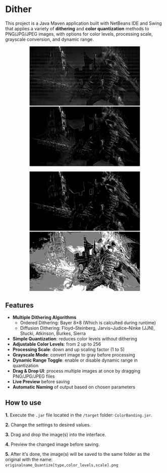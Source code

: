 # Dither

This project is a Java Maven application built with NetBeans IDE and Swing that applies a variety of **dithering** and **color quantization** methods to PNG/JPG/JPEG images, with options for color levels, processing scale, grayscale conversion, and dynamic range.

<p align="center">
  <img src="examples/ds3_gael_original_bayer.png" width="350" alt="Example Bayer 8×8">
  <img src="examples/ds3_gael_original_Atkinson.png" width="350" alt="Example Atkinson">
</p>
<p align="center">
  <img src="examples/ds3_gael_simple_norange.png" width="350" alt="Example Simple no Range">
  <img src="examples/ds3_gael_simple_withrange.png" width="350" alt="Example Simple with Range">
</p>

## Features

- **Multiple Dithering Algorithms**
  - Ordered Dithering: Bayer 8×8 (Which is calculted during runtime)
  - Diffusion Dithering: Floyd–Steinberg, Jarvis–Judice–Ninke (JJN), Stucki, Atkinson, Burkes, Sierra
- **Simple Quantization**: reduces color levels without dithering
- **Adjustable Color Levels**: from 2 up to 256
- **Processing Scale**: down and up scaling factor (1 to 5)
- **Grayscale Mode**: convert image to gray before processing
- **Dynamic Range Toggle**: enable or disable dynamic range in quantization
- **Drag & Drop UI**: process multiple images at once by dragging PNG/JPG/JPEG files
- **Live Preview** before saving
- **Automatic Naming** of output based on chosen parameters

## **How to use**

**1.** Execute the `.jar` file located in the `/target` folder: `ColorBanding.jar`.

**2.** Change the settings to desired values.

**3.** Drag and drop the image(s) into the interface.

**4.** Preview the changed image before saving.

**5.** After it's done, the image(s) will be saved to the same folder as the original with the name: `originalname_Quantize[type,color_levels,scale].png`
